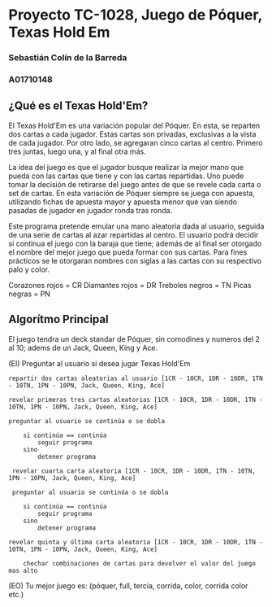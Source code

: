 
# Proyecto TC-1028, Juego de Póquer, Texas Hold Em

### Sebastián Colín de la Barreda
### A01710148

## ¿Qué es el Texas Hold'Em?

El Texas Hold'Em es una variación popular del Póquer. En esta, se reparten dos cartas a cada jugador.
Estas cartas son privadas, exclusivas a la vista de cada jugador. Por otro lado, se agregaran cinco
cartas al centro. Primero tres juntas, luego una, y al final otra más. 

La idea del juego es que el jugador busque realizar la mejor mano que pueda con las cartas que tiene
y con las cartas repartidas. Uno puede tomar la decisión de retirarse del juego antes de que se revele
cada carta o set de cartas. En esta variación de Póquer siempre se juega con apuesta, utilizando fichas
de apuesta mayor y apuesta menor que van siendo pasadas de jugador en jugador ronda tras ronda.

Este programa pretende emular una mano aleatoria dada al usuario, seguida de una serie de cartas al azar
repartidas al centro. El usuario podrá decidir si continua el juego con la baraja que tiene; además de 
al final ser otorgado el nombre del mejor juego que pueda formar con sus cartas. Para fines prácticos 
se le otorgaran nombres con siglas a las cartas con su respectivo palo y color. 

Corazones rojos = CR
Diamantes rojos = DR
Treboles negros = TN
Picas negras = PN 

## Algorítmo Principal

El juego tendra un deck standar de Póquer, sin comodines y numeros del 2 al 10; adems de un Jack, Queen, King y Ace. 

(EI) Preguntar al usuario si desea jugar Texas Hold'Em

    repartir dos cartas aleatorias al usuario [1CR - 10CR, 1DR - 10DR, 1TN - 10TN, 1PN - 10PN, Jack, Queen, King, Ace]

    revelar primeras tres cartas aleatorias [1CR - 10CR, 1DR - 10DR, 1TN - 10TN, 1PN - 10PN, Jack, Queen, King, Ace]

    preguntar al usuario se continúa o se dobla 
    
        si continúa == continúa 
            seguir programa 
        sino
            detener programa 

     revelar cuarta carta aleatoria [1CR - 10CR, 1DR - 10DR, 1TN - 10TN, 1PN - 10PN, Jack, Queen, King, Ace]

     preguntar al usuario se continúa o se dobla 
    
        si continúa == continúa 
            seguir programa 
        sino
            detener programa 

    revelar quinta y última carta aleatoria [1CR - 10CR, 1DR - 10DR, 1TN - 10TN, 1PN - 10PN, Jack, Queen, King, Ace]

        chechar combinaciones de cartas para devolver el valor del juego mas alto

(EO) Tu mejor juego es: (póquer, full, tercia, corrida, color, corrida color etc.)

    

    
    







